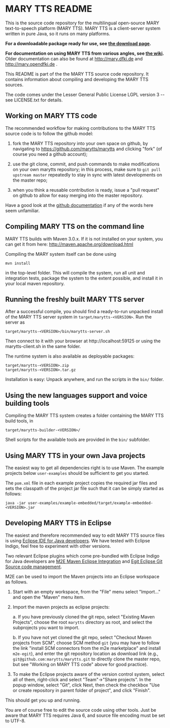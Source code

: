 MARY TTS README
===============

This is the source code repository for the multilingual open-source MARY text-to-speech platform (MARY TTS).
MARY TTS is a client-server system written in pure Java, so it runs on many platforms.

**For a downloadable package ready for use, see [the download page](https://bitbucket.org/marytts/marytts/downloads).**

**For documentation on using MARY TTS from various angles, see [the wiki](https://github.com/marytts/marytts/wiki).**
Older documentation can also be found at http://mary.dfki.de and http://mary.opendfki.de .


This README is part of the the MARY TTS source code repository. It contains information about compiling
and developing the MARY TTS sources.

The code comes under the Lesser General Public License LGPL version 3 -- see LICENSE.txt for details. 


Working on MARY TTS code
------------------------

The recommended workflow for making contributions to the MARY TTS source code is to follow the github model:

1. fork the MARY TTS repository into your own space on github, by navigating to https://github.com/marytts/marytts
   and clicking "fork" (of course you need a github account);
   
2. use the git clone, commit, and push commands to make modifications on your own marytts repository; in this process,
   make sure to `git pull upstream master` repeatedly to stay in sync with latest developments on the master repo;

3. when you think a reusable contribution is ready, issue a "pull request" on github to allow for easy merging into
   the master repository.
   
Have a good look at the [github documentation](http://help.github.com/) if any of the words here seem unfamiliar.


Compiling MARY TTS on the command line
--------------------------------------

MARY TTS builds with Maven 3.0.x. If it is not installed
on your system, you can get it from here: http://maven.apache.org/download.html

Compiling the MARY system itself can be done using

    mvn install

in the top-level folder. This will compile the system, run all unit and integration tests, package the system to the extent possible, and install it in your local maven repository.


Running the freshly built MARY TTS server
-----------------------------------------

After a successful compile, you should find a ready-to-run unpacked install of the MARY TTS server system in `target/marytts-<VERSION>`. Run the server as 

	target/marytts-<VERSION>/bin/marytts-server.sh
	
Then connect to it with your browser at http://localhost:59125 or using the marytts-client.sh in the same folder.

The runtime system is also available as deployable packages:

    target/marytts-<VERSION>.zip
    target/marytts-<VERSION>.tar.gz

Installation is easy: Unpack anywhere, and run the scripts in the `bin/` folder.


Using the new languages support and voice building tools
--------------------------------------------------------

Compiling the MARY TTS system creates a folder containing the MARY TTS build tools, in 

    target/marytts-builder-<VERSION>/

Shell scripts for the available tools are provided in the `bin/` subfolder.  


Using MARY TTS in your own Java projects
----------------------------------------

The easiest way to get all dependencies right is to use Maven. The example projects below `user-examples` should be sufficient to get you started.

The `pom.xml` file in each example project copies the required jar files and sets the classpath of the project jar file such that it can be simply started as follows:

    java -jar user-examples/example-embedded/target/example-embedded-<VERSION>.jar


Developing MARY TTS in Eclipse
------------------------------

The easiest and therefore recommended way to edit MARY TTS source files is using [Eclipse IDE for Java developers](http://eclipse.org).
We have tested with Eclipse Indigo, feel free to experiment with other versions.

Two relevant Eclipse plugins which come pre-bundled with Eclipse Indigo for Java developers are [M2E Maven Eclipse Integration](http://eclipse.org/m2e/)
and [Egit Eclipse Git Source code management](http://eclipse.org/egit/).

M2E can be used to import the Maven projects into an Eclipse workspace as follows.

1. Start with an empty workspace, from the "File" menu select "Import..." and open the "Maven" menu item.

2. Import the maven projects as eclipse projects:

    a. If you have previously cloned the git repo, select "Existing Maven Projects", choose the root `marytts` directory as root, and select the subprojects you want to import.

    b. If you have not yet cloned the git repo, select "Checkout Maven projects from SCM", choose SCM method `git`
       (you may have to follow the link "install SCM connectors from the m2e marketplace" and install `m2e-egit`),
       and enter the git repository location as download link (e.g., `git@github.com:marytts/marytts.git` to directly clone the master repo, but see "Working on MARY TTS code" above for good practice).

3. To make the Eclipse projects aware of the version control system, select all of them, right-click and select "Team"->"Share projects".
   In the popup window, select "Git", click Next, then check the checkbox "Use or create repository in parent folder of project", and click "Finish".

This should get you up and running.

You are of course free to edit the source code using other tools. Just be aware that MARY TTS requires Java 6, and source file encoding must be set to UTF-8.
